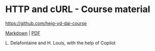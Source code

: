 [markdown]:
  https://github.com/heig-vd-dai-course/heig-vd-dai-course/blob/main/20-http-and-curl/PRACTICAL_CONTENT.md
[pdf]:
  https://heig-vd-dai-course.github.io/heig-vd-dai-course/20-http-and-curl/20-http-and-curl-practical-content.pdf

# HTTP and cURL - Course material

<https://github.com/heig-vd-dai-course>

[Markdown][markdown] | [PDF][pdf]

L. Delafontaine and H. Louis, with the help of Copilot
